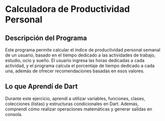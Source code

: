 # Calculadora de Productividad Personal

## Descripción del Programa

Este programa permite calcular el índice de productividad personal semanal de un usuario, basado en el tiempo dedicado a las actividades de trabajo, estudio, ocio y sueño. El usuario ingresa las horas dedicadas a cada actividad, y el programa calcula el porcentaje de tiempo dedicado a cada una, además de ofrecer recomendaciones basadas en esos valores.

## Lo que Aprendí de Dart

Durante este ejercicio, aprendí a utilizar variables, funciones, clases, colecciones (listas) y estructuras condicionales en Dart. Además, comprendí cómo realizar operaciones matemáticas y generar salidas en consola.
